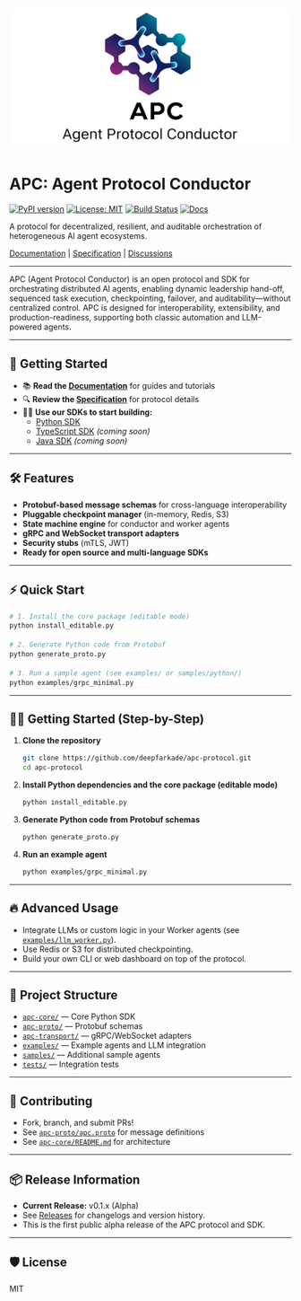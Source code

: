 # ![APC Logo](https://raw.githubusercontent.com/deepfarkade/apc-protocol/main/docs/images/apc-logo.png)

# APC: Agent Protocol Conductor

[![PyPI version](https://img.shields.io/pypi/v/apc-core?color=blue)](https://pypi.org/project/apc-core/)
[![License: MIT](https://img.shields.io/badge/License-MIT-yellow.svg)](https://opensource.org/licenses/MIT)
[![Build Status](https://img.shields.io/github/actions/workflow/status/deepfarkade/apc-protocol/ci.yml?branch=main)](https://github.com/deepfarkade/apc-protocol/actions)
[![Docs](https://img.shields.io/badge/docs-online-blue)](docs/documentation.md)

A protocol for decentralized, resilient, and auditable orchestration of heterogeneous AI agent ecosystems.

[Documentation](docs/documentation.md) | [Specification](apc-proto/apc.proto) | [Discussions](https://github.com/deepfarkade/apc-protocol/discussions)

---

APC (Agent Protocol Conductor) is an open protocol and SDK for orchestrating distributed AI agents, enabling dynamic leadership hand-off, sequenced task execution, checkpointing, failover, and auditability—without centralized control. APC is designed for interoperability, extensibility, and production-readiness, supporting both classic automation and LLM-powered agents.

---

## 🚀 Getting Started

- 📚 **Read the [Documentation](#getting-started-step-by-step)** for guides and tutorials
- 🔍 **Review the [Specification](apc-proto/apc.proto)** for protocol details
- 🧑‍💻 **Use our SDKs to start building:**
  - [Python SDK](apc-core/)
  - [TypeScript SDK](#) *(coming soon)*
  - [Java SDK](#) *(coming soon)*

---

## 🛠️ Features
- **Protobuf-based message schemas** for cross-language interoperability
- **Pluggable checkpoint manager** (in-memory, Redis, S3)
- **State machine engine** for conductor and worker agents
- **gRPC and WebSocket transport adapters**
- **Security stubs** (mTLS, JWT)
- **Ready for open source and multi-language SDKs**

---

## ⚡ Quick Start

```sh
# 1. Install the core package (editable mode)
python install_editable.py

# 2. Generate Python code from Protobuf
python generate_proto.py

# 3. Run a sample agent (see examples/ or samples/python/)
python examples/grpc_minimal.py
```

---

## 🧑‍💻 Getting Started (Step-by-Step)

1. **Clone the repository**
   ```sh
   git clone https://github.com/deepfarkade/apc-protocol.git
   cd apc-protocol
   ```
2. **Install Python dependencies and the core package (editable mode)**
   ```sh
   python install_editable.py
   ```
3. **Generate Python code from Protobuf schemas**
   ```sh
   python generate_proto.py
   ```
4. **Run an example agent**
   ```sh
   python examples/grpc_minimal.py
   ```

---

## 🔥 Advanced Usage
- Integrate LLMs or custom logic in your Worker agents (see [`examples/llm_worker.py`](examples/llm_worker.py)).
- Use Redis or S3 for distributed checkpointing.
- Build your own CLI or web dashboard on top of the protocol.

---

## 🧩 Project Structure
- [`apc-core/`](apc-core/) — Core Python SDK
- [`apc-proto/`](apc-proto/) — Protobuf schemas
- [`apc-transport/`](apc-transport/) — gRPC/WebSocket adapters
- [`examples/`](examples/) — Example agents and LLM integration
- [`samples/`](samples/) — Additional sample agents
- [`tests/`](tests/) — Integration tests

---

## 🤝 Contributing
- Fork, branch, and submit PRs!
- See [`apc-proto/apc.proto`](apc-proto/apc.proto) for message definitions
- See [`apc-core/README.md`](apc-core/README.md) for architecture

---

## 📦 Release Information

- **Current Release:** v0.1.x (Alpha)
- See [Releases](https://github.com/deepfarkade/apc-protocol/releases) for changelogs and version history.
- This is the first public alpha release of the APC protocol and SDK.

---

## 🛡️ License
MIT
